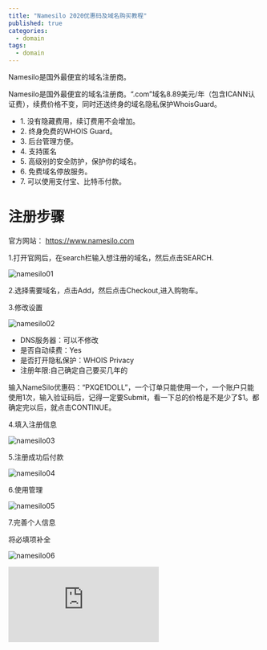 ```yaml
---
title: "Namesilo 2020优惠码及域名购买教程"
published: true
categories: 
  - domain
tags: 
  - domain
---
```


Namesilo是国外最便宜的域名注册商。

<div class="notice">
  <p>Namesilo是国外最便宜的域名注册商。“.com”域名8.89美元/年（包含ICANN认证费），续费价格不变，同时还送终身的域名隐私保护WhoisGuard。</p>
  <ul>
    <li>1.	没有隐藏费用，续订费用不会增加。</li>
    <li>2.	终身免费的WHOIS Guard。</li>
    <li>3.	后台管理方便。</li>
    <li>4.	支持匿名</li>
    <li>5.	高级别的安全防护，保护你的域名。</li>
    <li>6.	免费域名停放服务。</li>
    <li>7.	可以使用支付宝、比特币付款。</li>
  </ul>
</div> 

# 注册步骤

官方网站： https://www.namesilo.com 

1.打开官网后，在search栏输入想注册的域名，然后点击SEARCH. 

![namesilo01](/assets/images/namesilo01.jpg)

2.选择需要域名，点击Add，然后点击Checkout,进入购物车。

3.修改设置 

![namesilo02](/assets/images/namesilo02.jpg)

- DNS服务器：可以不修改 
- 是否自动续费：Yes 
- 是否打开隐私保护：WHOIS Privacy 
- 注册年限:自己确定自己要买几年的 

输入NameSilo优惠码：“PXQE1DOLL”，一个订单只能使用一个，一个账户只能使用1次，输入验证码后，记得一定要Submit，看一下总的价格是不是少了$1。都确定完以后，就点击CONTINUE。

4.填入注册信息

![namesilo03](/assets/images/namesilo03.jpg)

5.注册成功后付款

![namesilo04](/assets/images/namesilo04.jpg)

6.使用管理

![namesilo05](/assets/images/namesilo05.jpg)

7.完善个人信息

将必填项补全

![namesilo06](/assets/images/namesilo06.jpg)



[![foo](http://www.namesilo.com/affiliate/banner_gen.php?aid=5591089le&bid=57)](http://www.namesilo.com/?rid=5591089le)

